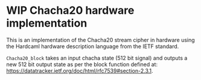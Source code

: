# WIP Chacha20 hardware implementation

This is an implementation of the Chacha20 stream cipher in hardware using the
Hardcaml hardware description language from the IETF standard.

`Chacha20_block` takes an input chacha state (512 bit signal) and outputs a new
512 bit output state as per the block function defined at:
https://datatracker.ietf.org/doc/html/rfc7539#section-2.3.1.
